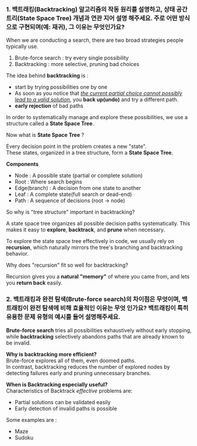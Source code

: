 ### 1. 백트래킹(Backtracking) 알고리즘의 작동 원리를 설명하고, 상태 공간 트리(State Space Tree) 개념과 연관 지어 설명 해주세요. 주로 어떤 방식으로 구현되며(예: 재귀), 그 이유는 무엇인가요?

When we are conducting a search, there are two broad strategies people typically use.

1. Brute-force search : try every single possibility
2. Backtracking : more selective, pruning bad choices

The idea behind **backtracking** is :
 - start by trying possibilities one by one
 - As soon as you notice that <u>*the current partial choice cannot possibly lead to a valid solution*</u>, you **back up(undo)** and try a different path.
- **early rejection** of bad paths

In order to systematically manage and explore these possibilities, we use a structure called a **State Space Tree**.

Now what is **State Space Tree** ?

Every decision point in the problem creates a new "state". <br>
These states, organized in a tree structure, form a **State Space Tree**.


**Components**
- Node : A possible state (partial or complete solution)
- Root : Where search begins
- Edge(branch) : A decision from one state to another
- Leaf : A complete state(full search or dead-end)
- Path : A sequence of decisions (root -> node)

So why is "tree structure" important in backtracking?

A state space tree organizes all possible decision paths systematically.
This makes it easy to **explore**, **backtrack**, and **prune** when necessary.

To explore the state space tree effectively in code, we usually rely on **recursion**, which naturally mirrors the tree's branching and backtracking behavior.

Why does "recursion" fit so well for backtracking?

Recursion gives you a **natural "memory"** of where you came from, and lets you **return back** easily.

### 2. 백트래킹과 완전 탐색(Brute-force search)의 차이점은 무엇이며, 백트래킹이 완전 탐색에 비해 효율적인 이유는 무엇 인가요? 백트래킹이 특히 유용한 문제 유형의 예시를 들어 설명해주세요.

**Brute-force search** tries all possibilities exhaustively without early stopping, while **backtracking** selectively abandons paths that are already known to be invalid.

**Why is backtracking more efficient?**<br>
Brute-force explores all of them, even doomed paths. <br>
In contrast, backtracking reduces the number of explored nodes by detecting failures early and pruning unnecessary branches.

**When is Backtracking especially useful?** <br>
Characteristics of Backtrack *effective* problems are:
- Partial solutions can be validated easily
- Early detection of invalid paths is possible

Some examples are :
- Maze
- Sudoku









